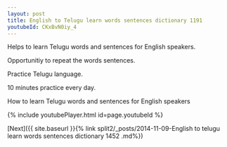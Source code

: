 ```yaml
---
layout: post
title: English to Telugu learn words sentences dictionary 1191 
youtubeId: CKxBvN0iy_4
---
```

 
 
Helps to learn Telugu words and sentences for English speakers.

Opportunitiy to repeat the words sentences. 

Practice Telugu language. 
 
10 minutes practice every day. 
 
How to learn Telugu words and sentences for English speakers 
 
{% include youtubePlayer.html id=page.youtubeId %}
 
 
[Next]({{ site.baseurl }}{% link  split2/_posts/2014-11-09-English to telugu learn words sentences dictionary 1452 .md%})
 
